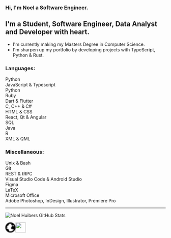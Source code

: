 ### Hi, I'm Noel a Software Engineer.

## I'm a Student, Software Engineer, Data Analyst and Developer with heart.

- I'm currently making my Masters Degree in Computer Science.
- I'm sharpen up my portfolio by developing projects with TypeScript, Python & Rust.

### Languages:

Python <br>
JavaScript & Typescript <br>
Python <br>
Ruby <br>
Dart & Flutter <br>
C, C++ & C# <br>
HTML & CSS <br>
React, Qt & Angular <br>
SQL <br>
Java <br>
R <br>
XML & QML <br>

### Miscellaneous:

Unix & Bash <br>
Git <br>
REST & tRPC <br>
Visual Studio Code & Android Studio <br>
Figma <br>
LaTeX <br>
Microsoft Office <br>
Adobe Photoshop, InDesign, Illustrator, Premiere Pro <br>

---

<img aling="left" alt="Noel Huibers GitHub Stats" src="https://github-readme-stats-noelhuibers.vercel.app/api?username=NoelHuibers&count_private=true&show_icons=true&hide_border=true&hide=issues&theme=cobalt"/>

<p align="left">
    <a href ="https://huibers.io" target="_blank" rel="noreferrer">
        <picture> 
            <img align="left" alt="huibers.io" width="32px" height="32px" src="https://raw.githubusercontent.com/iconic/open-iconic/master/svg/globe.svg"/>
        </picture>
    </a>
    <a href="https://www.linkedin.com/in/Huibers" target="_blank" rel="noreferrer"> 
        <picture>
            <img src="https://raw.githubusercontent.com/danielcranney/readme-generator/main/public/icons/socials/linkedin.svg" width="32" height="32" /> 
        </picture>
    </a>
</p>

